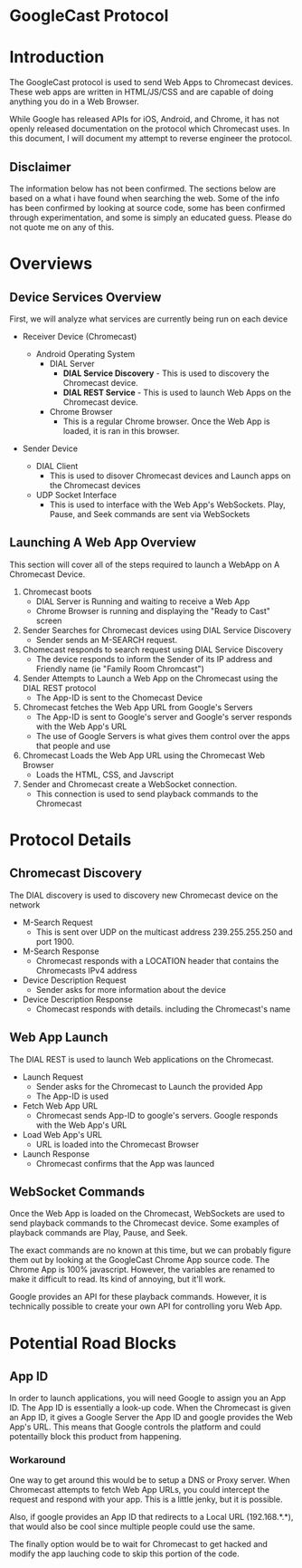 GoogleCast Protocol
===================

# Introduction
The GoogleCast protocol is used to send Web Apps to Chromecast devices.  These web apps are written in HTML/JS/CSS and are capable of doing anything you do in a Web Browser.  

While Google has released APIs for iOS, Android, and Chrome, it has not openly released documentation on the protocol which Chromecast uses.  In this document, I will document my attempt to reverse engineer the protocol.  

## Disclaimer
The information below has not been confirmed.  The sections below are based on a what i have found when searching the web.  Some of the info has been confirmed by looking at source code, some has been confirmed through experimentation, and some is simply an educated guess.  Please do not quote me on any of this.

# Overviews 

## Device Services Overview
First, we will analyze what services are currently being run on each device

* Receiver Device (Chromecast)
    * Android Operating System
        * DIAL Server  
            * **DIAL Service Discovery** - This is used to discovery the Chromecast device.
            * **DIAL REST Service** -  This is used to launch Web Apps on the Chromecast device.
        * Chrome Browser 
            * This is a regular Chrome browser.  Once the Web App is loaded, it is ran in this browser. 

* Sender Device
    * DIAL Client
        * This is used to disover Chromecast devices and Launch apps on the Chromecast devices
    * UDP Socket Interface
        * This is used to interface with the Web App's WebSockets.  Play, Pause, and Seek commands are sent via WebSockets


## Launching A Web App Overview
This section will cover all of the steps required to launch a WebApp on A Chromecast Device.

1. Chromecast boots
    * DIAL Server is Running and waiting to receive a Web App
    * Chrome Browser is running and displaying the "Ready to Cast" screen
2. Sender Searches for Chromecast devices using DIAL Service Discovery
    * Sender sends an M-SEARCH request.   
3. Chomecast responds to search request using DIAL Service Discovery 
    * The device responds to inform the Sender of its IP address and Friendly name (ie "Family Room Chromcast")
3. Sender Attempts to Launch a Web App on the Chromecast using the DIAL REST protocol
    * The App-ID is sent to the Chomecast Device
4. Chromecast fetches the Web App URL from Google's Servers
    * The App-ID is sent to Google's server and Google's server responds with the Web App's URL
    * The use of Google Servers is what gives them control over the apps that people and use 
5. Chromecast Loads the Web App URL using the Chromecast Web Browser
    * Loads the HTML, CSS, and Javscript
6. Sender and Chromecast create a WebSocket connection.
    * This connection is used to send playback commands to the Chromecast

# Protocol Details

## Chromecast Discovery
The DIAL discovery is used to discovery new Chromecast device on the network 

* M-Search Request
    * This is sent over UDP on the multicast address 239.255.255.250 and port 1900.
* M-Search Response
    * Chromecast responds with a LOCATION header that contains the Chromecasts IPv4 address
* Device Description Request
    * Sender asks for more information about the device
* Device Description Response
    * Chomecast responds with details.  including the Chromecast's name

## Web App Launch
The DIAL REST is used to launch Web applications on the Chromecast.

* Launch Request
    * Sender asks for the Chromecast to Launch the provided App
    * The App-ID is used
* Fetch Web App URL
    * Chromecast sends App-ID to google's servers.  Google responds with the Web App's URL
* Load Web App's URL
    * URL is loaded into the Chromecast Browser
* Launch Response
    * Chromecast confirms that the App was launced

## WebSocket Commands
Once the Web App is loaded on the Chromecast, WebSockets are used to send playback commands to the Chromecast device.  Some examples of playback commands are Play, Pause, and Seek.

The exact commands are no known at this time, but we can probably figure them out by looking at the GoogleCast Chrome App source code.  The Chrome App is 100% javascript. However, the variables are renamed to make it difficult to read.  Its kind of annoying, but it'll work.
  
Google provides an API for these playback commands. However, it is technically possible to create your own API for controlling yoru Web App.  

# Potential Road Blocks

## App ID 
In order to launch applications, you will need Google to assign you an App ID.  The App ID is essentially a look-up code.  When the Chromecast is given an App ID, it gives a Google Server the App ID and google provides the Web App's URL.  This means that Google controls the platform and could potentailly block this product from happening.   

### Workaround
One way to get around this would be to setup a DNS or Proxy server.  When Chromecast attempts to fetch Web App URLs, you could intercept the request and respond with your app.  This is a little jenky, but it is possible.

Also, if google provides an App ID that redirects to a Local URL (192.168.\*.\*), that would also be cool since multiple people could use the same. 

The finally option would be to wait for Chromecast to get hacked and modify the app lauching code to skip this portion of the code.


